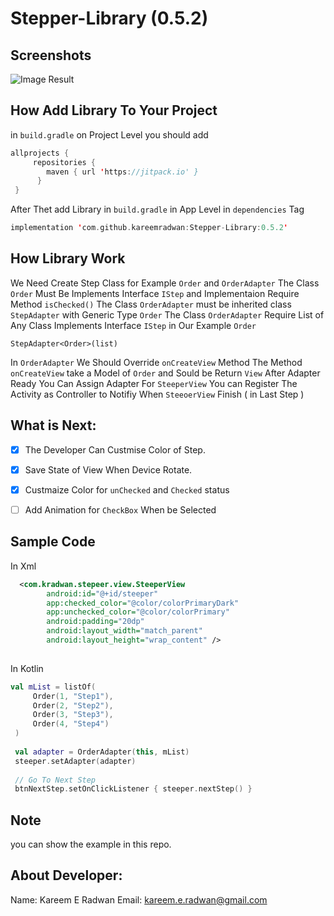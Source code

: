 # Stepper-Library (0.5.2)

## Screenshots
![Image Result](https://media.giphy.com/media/f6micojJP1dpgwnB3E/giphy.gif)
## How Add Library To Your Project
 in `build.gradle` on Project Level you should add 

``` kotlin
allprojects { 
     repositories { 
        maven { url 'https://jitpack.io' }
      }
 }   
```

 After Thet add Library in `build.gradle` in App Level
 in `dependencies` Tag
 
 ``` kotlin
 implementation 'com.github.kareemradwan:Stepper-Library:0.5.2'
 ```


## How Library Work
We Need Create Step Class for Example `Order` and `OrderAdapter` 
The Class `Order` Must Be Implements Interface `IStep` and Implementaion Require Method `isChecked()`
The Class `OrderAdapter` must be inherited class `StepAdapter` with Generic Type `Order`
The Class `OrderAdapter` Require List of Any Class Implements Interface `IStep` in Our Example `Order`

`
StepAdapter<Order>(list)
`

In `OrderAdapter` We Should Override `onCreateView` Method 
The Method `onCreateView` take a Model of `Order` and Sould be Return `View`
After Adapter Ready You Can Assign Adapter For `SteeperView` 
You can Register The Activity as Controller to Notifiy When `SteeoerView` Finish ( in Last Step )



## What is Next:
  - [X] The Developer Can Custmise Color of Step. 
  - [X] Save State of View When Device Rotate.
  - [X] Custmaize Color for `unChecked` and `Checked` status
  - [ ] Add Animation for `CheckBox` When be Selected


## Sample Code 
In Xml 
```xml
  <com.kradwan.stepeer.view.SteeperView
        android:id="@+id/steeper"
        app:checked_color="@color/colorPrimaryDark"
        app:unchecked_color="@color/colorPrimary"
        android:padding="20dp"
        android:layout_width="match_parent"
        android:layout_height="wrap_content" />
        
```
In Kotlin
```kotlin
val mList = listOf(
     Order(1, "Step1"),
     Order(2, "Step2"),
     Order(3, "Step3"),
     Order(4, "Step4")
 )
 
 val adapter = OrderAdapter(this, mList)
 steeper.setAdapter(adapter)
 
 // Go To Next Step
 btnNextStep.setOnClickListener { steeper.nextStep() }
```

## Note
you can show the example in this repo.

## About Developer:
Name: Kareem E Radwan
Email: kareem.e.radwan@gmail.com


